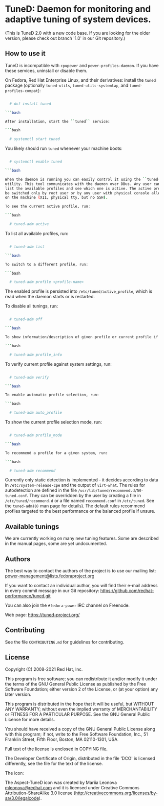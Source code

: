# TuneD: Daemon for monitoring and adaptive tuning of system devices.

(This is TuneD 2.0 with a new code base. If you are looking for the older
version, please check out branch '1.0' in our Git repository.)

How to use it
-------------

TuneD is incompatible with ``cpupower`` and ``power-profiles-daemon``. If you
have these services, uninstall or disable them.

On Fedora, Red Hat Enterprise Linux, and their derivatives: install the ``tuned`` package
(optionally ``tuned-utils``, ``tuned-utils-systemtap``, and ``tuned-profiles-compat``):

```bash

  # dnf install tuned

```bash

After installation, start the ``tuned`` service:

```bash

  # systemctl start tuned

```

You likely should run ``tuned`` whenever your machine boots:

```bash

  # systemctl enable tuned

```bash

When the daemon is running you can easily control it using the ``tuned-adm``
utility. This tool communicates with the daemon over DBus. Any user can
list the available profiles and see which one is active. The active profile can
be switched only by root user or by any user with physical console allocated
on the machine (X11, physical tty, but no SSH).

To see the current active profile, run:

```bash

  # tuned-adm active

```

To list all available profiles, run:

```bash

  # tuned-adm list

```bash

To switch to a different profile, run:

```bash

  # tuned-adm profile <profile-name>

```

The enabled profile is persisted into ``/etc/tuned/active_profile``, which
is read when the daemon starts or is restarted.

To disable all tunings, run:

```bash

  # tuned-adm off

```bash

To show information/description of given profile or current profile if no profile is specified, run:

```bash

  # tuned-adm profile_info

```

To verify current profile against system settings, run:

```bash

  # tuned-adm verify

```bash

To enable automatic profile selection, run:

```bash

  # tuned-adm auto_profile

```

To show the current profile selection mode, run:

```bash

  # tuned-adm profile_mode

```bash

To recommend a profile for a given system, run:

```bash

  # tuned-adm recommend

```

Currently only static detection is
implemented - it decides according to data in ``/etc/system-release-cpe`` and
the output of ``virt-what``. The rules for autodetection are defined in the file
``/usr/lib/tuned/recommend.d/50-tuned.conf``. They can be overridden by the user by
creating a file in ``/etc/tuned/recommend.d`` or a file named ``recommend.conf`` in
``/etc/tuned``.  See the ``tuned-adm(8)`` man page for details). The default rules
recommend profiles targeted to the best performance or the balanced profile if unsure.

Available tunings
-----------------

We are currently working on many new tuning features. Some are described in
the manual pages, some are yet undocumented.

Authors
-------

The best way to contact the authors of the project is to use our mailing list:
<power-management@lists.fedoraproject.org>

If you want to contact an individual author, you will find their e-mail
address in every commit message in our Git repository:
<https://github.com/redhat-performance/tuned.git>

You can also join the ``#fedora-power`` IRC channel on Freenode.

Web page:
<https://tuned-project.org/>

Contributing
------------
See the file ``CONTRIBUTING.md`` for guidelines for contributing.

License
-------

Copyright (C) 2008-2021 Red Hat, Inc.

This program is free software; you can redistribute it and/or
modify it under the terms of the GNU General Public License
as published by the Free Software Foundation; either version 2
of the License, or (at your option) any later version.

This program is distributed in the hope that it will be useful,
but WITHOUT ANY WARRANTY; without even the implied warranty of
MERCHANTABILITY or FITNESS FOR A PARTICULAR PURPOSE.  See the
GNU General Public License for more details.

You should have received a copy of the GNU General Public License
along with this program; if not, write to the Free Software
Foundation, Inc., 51 Franklin Street, Fifth Floor, Boston, MA 02110-1301, USA.

Full text of the license is enclosed in COPYING file.

The Developer Certificate of Origin, distributed in the file 'DCO' is licensed
differently, see the file for the text of the license.

The icon:

The Aspect-TuneD icon was created by Mariia Leonova <mleonova@redhat.com> and it is
licensed under Creative Commons Attribution-ShareAlike 3.0 license
(http://creativecommons.org/licenses/by-sa/3.0/legalcode).
